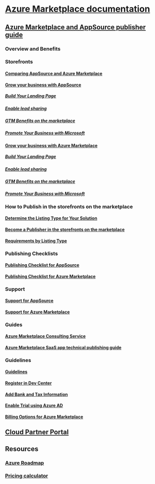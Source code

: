 # [Azure Marketplace documentation](index.md)  

## [Azure Marketplace and AppSource publisher guide](./marketplace-publishers-guide.md)  
### Overview and Benefits  
### Storefronts  
#### [Comparing AppSource and Azure Marketplace](./comparing-appsource-azure-marketplace.md)  
#### [Grow your business with AppSource](./grow-your-business-with-appsource.md)  
##### [Build Your Landing Page](./build-your-landing-page.md)  
##### [Enable lead sharing](./enable-lead-sharing.md)  
##### [GTM Benefits on the marketplace](./gtm-benefits.md)  
##### [Promote Your Business with Microsoft](./promote-your-business-with-microsoft.md)  
#### [Grow your business with Azure Marketplace](./grow-your-business-with-azure-marketplace.md)  
##### [Build Your Landing Page](./build-your-landing-page.md)  
##### [Enable lead sharing](./enable-lead-sharing.md)  
##### [GTM Benefits on the marketplace](./gtm-benefits.md)  
##### [Promote Your Business with Microsoft](./promote-your-business-with-microsoft.md)  

### How to Publish in the storefronts on the marketplace  
#### [Determine the Listing Type for Your Solution](./determine-your-listing-type.md)  
#### [Become a Publisher in the storefronts on the marketplace](./become-publisher.md)  
#### [Requirements by Listing Type](./listing-type-requirements.md)  

### Publishing Checklists  
#### [Publishing Checklist for AppSource](./publishing-checklist-appsource.md)  
#### [Publishing Checklist for Azure Marketplace](./publishing-checklist-azure-marketplace.md)  

### Support  
#### [Support for AppSource](./support-appsource.md)  
#### [Support for Azure Marketplace](./support-azure-marketplace.md)  

### Guides  
#### [Azure Marketplace Consulting Service](consulting-services.md)  
#### [Azure Marketplace SaaS app technical publishing guide](marketplace-saas-applications-technical-publishing-guide.md) 

### Guidelines  
#### [Guidelines](./guidelines.md)  
#### [Register in Dev Center](./register-dev-center.md)  
#### [Add Bank and Tax Information](./add-bank-tax-info.md)  
#### [Enable Trial using Azure AD](./enable-trial-using-azure-ad.md)  
#### [Billing Options for Azure Marketplace](./billing-options-azure-marketplace.md)  

## [Cloud Partner Portal](./cloud-partner-portal/cloud-partner-portal-what-is-the-cloud-partner-portal.md)  

## Resources  
### [Azure Roadmap](https://azure.microsoft.com/roadmap/)  
### [Pricing calculator](https://azure.microsoft.com/pricing/calculator/)  
